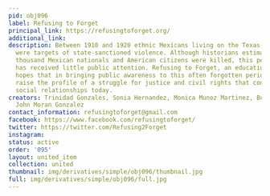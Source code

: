 ```yaml
---
pid: obj096
label: Refusing to Forget
principal_link: https://refusingtoforget.org/
additional_link: 
description: Between 1910 and 1920 ethnic Mexicans living on the Texas-Mexico border
  were targets of state-sanctioned violence. Although historians estimate that several
  thousand Mexican nationals and American citizens were killed, this period of violence
  has received little public attention. Refusing to Forget, an educational non-profit,
  hopes that in bringing public awareness to this often forgotten period, we can also
  raise the profile of a struggle for justice and civil rights that continues to influence
  social relationships today.
creators: Trinidad Gonzales, Sonia Hernandez, Monica Munoz Martinez, Benjamin Johnson,
  John Moran Gonzalez
contact_information: refusingtoforget@gmail.com
facebook: https://www.facebook.com/refusingtoforget/
twitter: https://twitter.com/Refusing2Forget
instagram: 
status: active
order: '095'
layout: united_item
collection: united
thumbnail: img/derivatives/simple/obj096/thumbnail.jpg
full: img/derivatives/simple/obj096/full.jpg
---
```

